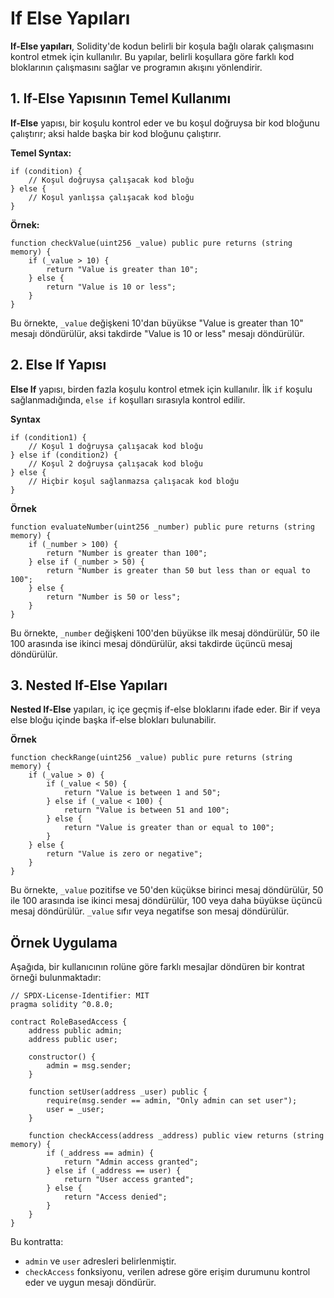 # If Else Yapıları

**If-Else yapıları**, Solidity'de kodun belirli bir koşula bağlı olarak çalışmasını kontrol etmek için kullanılır. Bu yapılar, belirli koşullara göre farklı kod bloklarının çalışmasını sağlar ve programın akışını yönlendirir.

## **1. If-Else Yapısının Temel Kullanımı**

**If-Else** yapısı, bir koşulu kontrol eder ve bu koşul doğruysa bir kod bloğunu çalıştırır; aksi halde başka bir kod bloğunu çalıştırır.

**Temel Syntax:**

```solidity
if (condition) {
    // Koşul doğruysa çalışacak kod bloğu
} else {
    // Koşul yanlışsa çalışacak kod bloğu
}
```

**Örnek:**

```solidity
function checkValue(uint256 _value) public pure returns (string memory) {
    if (_value > 10) {
        return "Value is greater than 10";
    } else {
        return "Value is 10 or less";
    }
}
```

Bu örnekte, `_value` değişkeni 10'dan büyükse "Value is greater than 10" mesajı döndürülür, aksi takdirde "Value is 10 or less" mesajı döndürülür.

## **2. Else If Yapısı**

**Else If** yapısı, birden fazla koşulu kontrol etmek için kullanılır. İlk `if` koşulu sağlanmadığında, `else if` koşulları sırasıyla kontrol edilir.

**Syntax**

```solidity
if (condition1) {
    // Koşul 1 doğruysa çalışacak kod bloğu
} else if (condition2) {
    // Koşul 2 doğruysa çalışacak kod bloğu
} else {
    // Hiçbir koşul sağlanmazsa çalışacak kod bloğu
}
```

**Örnek**

```solidity
function evaluateNumber(uint256 _number) public pure returns (string memory) {
    if (_number > 100) {
        return "Number is greater than 100";
    } else if (_number > 50) {
        return "Number is greater than 50 but less than or equal to 100";
    } else {
        return "Number is 50 or less";
    }
}
```

Bu örnekte, `_number` değişkeni 100'den büyükse ilk mesaj döndürülür, 50 ile 100 arasında ise ikinci mesaj döndürülür, aksi takdirde üçüncü mesaj döndürülür.

## **3. Nested If-Else Yapıları**

**Nested If-Else** yapıları, iç içe geçmiş if-else bloklarını ifade eder. Bir if veya else bloğu içinde başka if-else blokları bulunabilir.

**Örnek**

```solidity
function checkRange(uint256 _value) public pure returns (string memory) {
    if (_value > 0) {
        if (_value < 50) {
            return "Value is between 1 and 50";
        } else if (_value < 100) {
            return "Value is between 51 and 100";
        } else {
            return "Value is greater than or equal to 100";
        }
    } else {
        return "Value is zero or negative";
    }
}
```

Bu örnekte, `_value` pozitifse ve 50'den küçükse birinci mesaj döndürülür, 50 ile 100 arasında ise ikinci mesaj döndürülür, 100 veya daha büyükse üçüncü mesaj döndürülür. `_value` sıfır veya negatifse son mesaj döndürülür.

## **Örnek Uygulama**

Aşağıda, bir kullanıcının rolüne göre farklı mesajlar döndüren bir kontrat örneği bulunmaktadır:

```solidity
// SPDX-License-Identifier: MIT
pragma solidity ^0.8.0;

contract RoleBasedAccess {
    address public admin;
    address public user;

    constructor() {
        admin = msg.sender;
    }

    function setUser(address _user) public {
        require(msg.sender == admin, "Only admin can set user");
        user = _user;
    }

    function checkAccess(address _address) public view returns (string memory) {
        if (_address == admin) {
            return "Admin access granted";
        } else if (_address == user) {
            return "User access granted";
        } else {
            return "Access denied";
        }
    }
}
```

Bu kontratta:

* `admin` ve `user` adresleri belirlenmiştir.
* `checkAccess` fonksiyonu, verilen adrese göre erişim durumunu kontrol eder ve uygun mesajı döndürür.
